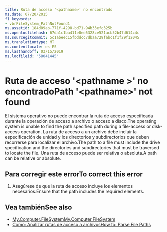 ```yaml
---
title: Ruta de acceso '<pathname>' no encontrado
ms.date: 07/20/2015
f1_keywords:
- vbrFileSystem_PathNotFound1
ms.assetid: 184d09ab-771f-4298-bd71-94b33efc325b
ms.openlocfilehash: 67da1c1ba411e0ee5328ce521acb52b47d614c4c
ms.sourcegitcommit: 5c1abeec15fbddcc7dbaa729fabc1f1f29f12045
ms.translationtype: MT
ms.contentlocale: es-ES
ms.lasthandoff: 03/15/2019
ms.locfileid: "58041445"
---
```

# <a name="path-pathname-not-found"></a><span data-ttu-id="b7f85-102">Ruta de acceso '\<pathname >' no encontrado</span><span class="sxs-lookup"><span data-stu-id="b7f85-102">Path '\<pathname>' not found</span></span>
<span data-ttu-id="b7f85-103">El sistema operativo no puede encontrar la ruta de acceso especificada durante la operación de acceso a archivo o acceso a disco.</span><span class="sxs-lookup"><span data-stu-id="b7f85-103">The operating system is unable to find the path specified path during a file-access or disk-access operation.</span></span> <span data-ttu-id="b7f85-104">La ruta de acceso a un archivo debe incluir la especificación de unidad y los directorios y subdirectorios que deben recorrerse para localizar el archivo.</span><span class="sxs-lookup"><span data-stu-id="b7f85-104">The path to a file must include the drive specification and the directories and subdirectories that must be traversed to locate the file.</span></span> <span data-ttu-id="b7f85-105">Una ruta de acceso puede ser relativa o absoluta.</span><span class="sxs-lookup"><span data-stu-id="b7f85-105">A path can be relative or absolute.</span></span>  
  
## <a name="to-correct-this-error"></a><span data-ttu-id="b7f85-106">Para corregir este error</span><span class="sxs-lookup"><span data-stu-id="b7f85-106">To correct this error</span></span>  
  
1.  <span data-ttu-id="b7f85-107">Asegúrese de que la ruta de acceso incluye los elementos necesarios.</span><span class="sxs-lookup"><span data-stu-id="b7f85-107">Ensure that the path includes the required elements.</span></span>  
  
## <a name="see-also"></a><span data-ttu-id="b7f85-108">Vea también</span><span class="sxs-lookup"><span data-stu-id="b7f85-108">See also</span></span>

- [<span data-ttu-id="b7f85-109">My.Computer.FileSystem</span><span class="sxs-lookup"><span data-stu-id="b7f85-109">My.Computer.FileSystem</span></span>](xref:Microsoft.VisualBasic.FileIO.FileSystem)
- [<span data-ttu-id="b7f85-110">Cómo: Analizar rutas de acceso a archivos</span><span class="sxs-lookup"><span data-stu-id="b7f85-110">How to: Parse File Paths</span></span>](../../visual-basic/developing-apps/programming/drives-directories-files/how-to-parse-file-paths.md)
